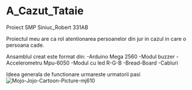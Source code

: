 # A_Cazut_Tataie
Proiect SMP Siniuc_Robert 331AB

Proiectul meu are ca rol atentionarea persoanelor din jur in cazul in care o persoana cade.

Ansamblul creat este format din:
-Arduino Mega 2560
-Modul buzzer 
-Accelerometru Mpu-6050
-Modul cu led R-G-B
-Bread-Board
-Cabluri 

Ideea generala de functionare urmareste urmatorii pasi
![Mojo-Jojo-Cartoon-Picture-mj610](https://user-images.githubusercontent.com/34540453/161039431-ed84149f-c66a-4d7d-b804-7382d748c5aa.gif)
